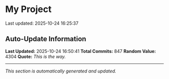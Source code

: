 # My Project


Last updated: 2025-10-24 16:25:37






















































































































































































































































































































































































































































































































































































































































































































































































































































































































































































































































































































































































































































































## Auto-Update Information

**Last Updated:** 2025-10-24 16:50:41
**Total Commits:** 847
**Random Value:** 4304
**Quote:** _This is the way._

---
_This section is automatically generated and updated._